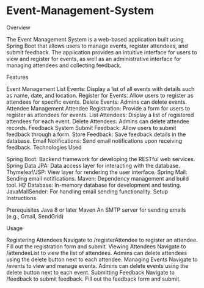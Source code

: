 # Event-Management-System
Overview

The Event Management System is a web-based application built using Spring Boot that allows users to manage events, register attendees, and submit feedback. The application provides an intuitive interface for users to view and register for events, as well as an administrative interface for managing attendees and collecting feedback.

Features

Event Management
List Events: Display a list of all events with details such as name, date, and location.
Register for Events: Allow users to register as attendees for specific events.
Delete Events: Admins can delete events.
Attendee Management
Attendee Registration: Provide a form for users to register as attendees for events.
List Attendees: Display a list of registered attendees for each event.
Delete Attendees: Admins can delete attendee records.
Feedback System
Submit Feedback: Allow users to submit feedback through a form.
Store Feedback: Save feedback details in the database.
Email Notifications: Send email notifications upon receiving feedback.
Technologies Used

Spring Boot: Backend framework for developing the RESTful web services.
Spring Data JPA: Data access layer for interacting with the database.
Thymeleaf/JSP: View layer for rendering the user interface.
Spring Mail: Sending email notifications.
Maven: Dependency management and build tool.
H2 Database: In-memory database for development and testing.
JavaMailSender: For handling email sending functionality.
Setup Instructions

Prerequisites
Java 8 or later
Maven
An SMTP server for sending emails (e.g., Gmail, SendGrid)

Usage

Registering Attendees
Navigate to /registerAttendee to register an attendee.
Fill out the registration form and submit.
Viewing Attendees
Navigate to /attendeeList to view the list of attendees.
Admins can delete attendees using the delete button next to each attendee.
Managing Events
Navigate to /events to view and manage events.
Admins can delete events using the delete button next to each event.
Submitting Feedback
Navigate to /feedback to submit feedback.
Fill out the feedback form and submit.
